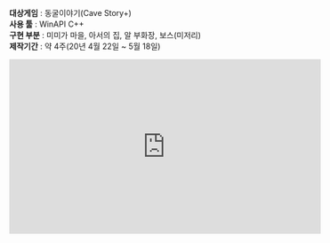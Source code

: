 **대상게임** : 동굴이야기(Cave Story+)  
**사용 툴** : WinAPI C++  
**구현 부분** : 미미가 마을, 아서의 집, 알 부화장, 보스(미저리)  
**제작기간** : 약 4주(20년 4월 22일 ~ 5월 18일)

<iframe width="560" height="315" src="https://www.youtube.com/embed/gbSyBQqJyiA" frameborder="0" allow="accelerometer; autoplay; encrypted-media; gyroscope; picture-in-picture" allowfullscreen></iframe>
